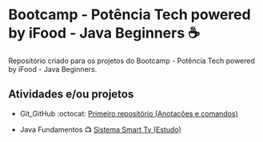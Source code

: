 # Bootcamp - Potência Tech powered by iFood - Java Beginners :coffee:

Repositório criado para os projetos do Bootcamp - Potência Tech powered by iFood - Java Beginners.



## Atividades e/ou projetos
+ Git_GitHub
:octocat: [Primeiro repositório (Anotações e comandos)](https://github.com/calasso/bootcamp-java-beginners-dio/tree/main/Git_GitHub-Primeiro_repositorio)

+ Java Fundamentos
:tv: [Sistema Smart Tv (Estudo)](https://github.com/calasso/bootcamp-java-beginners-dio/tree/main/Java_Fundamentos/sistema-smart-tv)
